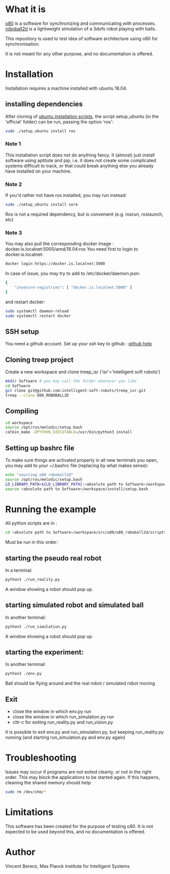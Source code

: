 
# What it is

[o80](https://github.com/intelligent-soft-robots/roboball2d) is a software for synchronizing and communicating with processes.
[roboball2d](https://github.com/intelligent-soft-robots/roboball2d) is a lightweight simulation of a 3dofs robot playing with balls.

This repository is used to test idea of software architecture using o80 for synchronisation. 

It is not meant for any other purpose, and no documentation is offered.

# Installation

Installation requires a machine installed with ubuntu 18.04. 

## installing dependencies

After cloning of [ubuntu installation scripts](https://github.com/machines-in-motion/ubuntu_installation_scripts.git), the script setup_ubuntu (in the 'official' folder) can be run, passing the option 'ros':

```bash
sudo ./setup_ubuntu install ros
```

### Note 1
This installation script does not do anything fancy. It (almost) just install software using aptitute and pip, i.e. it does not create some complicated systems difficult to track, or that could break anything else you already have installed on your machine.

### Note 2
If you'd rather not have ros installed, you may run instead:

```bash
sudo ./setup_ubuntu install core
```
Ros is not a required dependency, but is convenient (e.g. rosrun, roslaunch, etc)

### Note 3

You may also pull the corresponding docker image : docker.is.localnet:5000/amd/18.04:ros
You need first to login to docker.is.localnet:

```bash
docker login https://docker.is.localnet:5000
```

In case of issue, you may try to add to /etc/docker/daemon.json:

```bash
{
    "insecure-registries": [ "docker.is.localnet:5000" ]
}
```

and restart docker:

```bash
sudo systemctl daemon-reload
sudo systemctl restart docker
```

## SSH setup

You need a github account. Set up your ssh key to github : [github help](https://help.github.com/en/enterprise/2.17/user/github/authenticating-to-github/generating-a-new-ssh-key-and-adding-it-to-the-ssh-agent)

## Cloning treep project

Create a new workspace and clone treep_isr ('isr'='intelligent soft robots')

```bash
mkdir Software # you may call the folder whatever you like
cd Software
git clone git@github.com:intelligent-soft-robots/treep_isr.git
treep --clone O80_ROBOBALL2D
```

## Compiling

```bash
cd workspace
source /opt/ros/melodic/setup.bash 
catkin_make -DPYTHON_EXECUTABLE=/usr/bin/python3 install
```

## Setting up bashrc file

To make sure things are activated properly in all new terminals you open, you may add to your ~/.bashrc file
(replacing <absolute path to Software> by what makes sense):

```bash
echo "sourcing o80 roboball2d"
source /opt/ros/melodic/setup.bash
LD_LIBRARY_PATH=${LD_LIBRARY_PATH}:<absolute path to Software>/workspace/devel/lib
source <absolute path to Software>/workspace/install/setup.bash
```

# Running the example

All python scripts are in :

```bash
cd <absolute path to Software>/workspace/src/o80/o80_roboball2d/scripts
```

Must be run in this order:

## starting the pseudo real robot

In a terminal:

```bash
python3 ./run_reality.py
```

A window showing a robot should pop up.

## starting simulated robot and simulated ball

In another terminal:

```bash
python3 ./run_simulation.py
```

A window showing a robot should pop up.

## starting the experiment:

In another terminal:

```bash
python3 ./env.py
```

Ball should be flying around and the real robot / simulated robot moving

## Exit

- close the window in which env.py run
- close the window in which run_simulation.py run
- cltr-c for exiting run_reality.py and run_vision.py

It is possible to exit env.py and run_simulation.py, but keeping run_reality.py running (and starting run_simulation.py and env.py again)

# Troubleshooting

Issues may occur if programs are not exited cleanly, or not in the right order. This may block the applications to be started again. If this happens, cleaning the shared memory should help:

```bash
sudo rm /dev/shm/*
```
 
# Limitations

This software has been created for the purpose of testing o80. It is not expected to be used beyond this, and no documentation is offered.
 
 # Author
 
 Vincent Berenz, Max Planck Institute for Intelligent Systems
 
